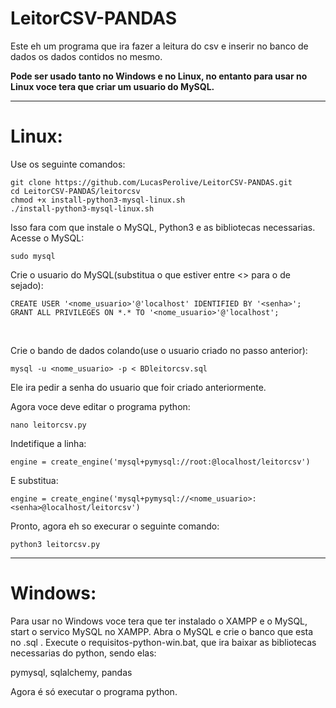 # LeitorCSV-PANDAS
Este eh um programa que ira fazer a leitura do csv e inserir no banco de dados os dados contidos no mesmo.
<br>

<b>Pode ser usado tanto no Windows e no Linux, no entanto para usar no Linux voce tera que criar um usuario do MySQL.</b>
<hr>

<h1>Linux:</h1>

Use os seguinte comandos:
```
git clone https://github.com/LucasPerolive/LeitorCSV-PANDAS.git
cd LeitorCSV-PANDAS/leitorcsv
chmod +x install-python3-mysql-linux.sh
./install-python3-mysql-linux.sh
```
Isso fara com que instale o MySQL, Python3 e as bibliotecas necessarias.
<br>
Acesse o MySQL:
```
sudo mysql
```
Crie o usuario do MySQL(substitua o que estiver entre <> para o de sejado):
```
CREATE USER '<nome_usuario>'@'localhost' IDENTIFIED BY '<senha>';
GRANT ALL PRIVILEGES ON *.* TO '<nome_usuario>'@'localhost';
```
<br>

Crie o bando de dados colando(use o usuario criado no passo anterior):
```
mysql -u <nome_usuario> -p < BDleitorcsv.sql
```
Ele ira pedir a senha do usuario que foir criado anteriormente.

Agora voce deve editar o programa python:
```
nano leitorcsv.py
```

Indetifique a linha:
```
engine = create_engine('mysql+pymysql://root:@localhost/leitorcsv')
```
E substitua:
```
engine = create_engine('mysql+pymysql://<nome_usuario>:<senha>@localhost/leitorcsv')
```

Pronto, agora eh so execurar o seguinte comando:
```
python3 leitorcsv.py
```

<hr>

<h1>Windows:</h1>

Para usar no Windows voce tera que ter instalado o XAMPP e o MySQL, start o servico MySQL no XAMPP. Abra o MySQL e crie o banco que esta no .sql .
Execute o requisitos-python-win.bat, que ira baixar as bibliotecas necessarias do python, sendo elas:

pymysql, sqlalchemy, pandas

Agora é só executar o programa python.
